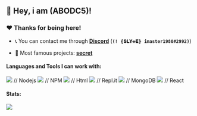 ## :wave: Hey, i am (ABODC5)! 

### :heart:️ Thanks for being here!

- :telephone_receiver: You can contact me through **[Discord](https://discord.com/users/546384753503502346)** (**`(! ⦃𝐒𝐋𝐘ᚑ𝐄⦄ imaster1980#2992)`**)

- :briefcase: Most famous projects: **[secret](Link)**

#### Languages and Tools I can work with:
<a><img src="https://img.shields.io/badge/-Nodejs-43853?logo=Node.js&logoColor=white"></a> // Nodejs
<img src="https://img.shields.io/badge/-NPM-CB3837?logo=npm&logoColor=white"> // NPM
<img src="https://img.shields.io/badge/-HTML5-E34F26?logo=html5&logoColor=white"> // Html
<img src="https://img.shields.io/badge/-repl.it-56676e? logo=repl.it&logoColor=white"></a> // Repl.it
<img src="https://img.shields.io/badge/-MongoDB-13aa52?logo=mongodb&logoColor=white"> // MongoDB
<a><img src="https://img.shields.io/badge/-React-grey?logo=React&logoColor=#61dbfb"></a> // React

#### Stats:
<img src="https://github-readme-stats.vercel.app/api?username=(ABODC5)&show_icons=true&hide_border=true&theme=algolia&icon_color=#ee6c4d">
